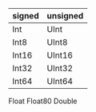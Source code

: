 
signed | unsigned
---|---
Int|UInt
Int8|UInt8
Int16|UInt16
Int32|UInt32
Int64|UInt64


Float
Float80
Double
